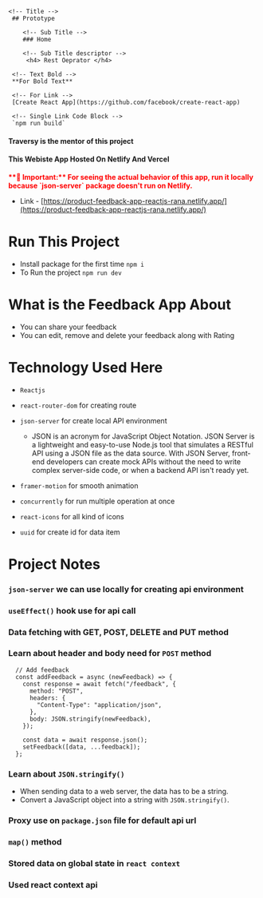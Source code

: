 <!-- Multiline Code Block -->

```
<!-- Title -->
 ## Prototype

    <!-- Sub Title -->
    ### Home

    <!-- Sub Title descriptor -->
     <h4> Rest Oeprator </h4>

 <!-- Text Bold -->
 **For Bold Text**

 <!-- For Link -->
 [Create React App](https://github.com/facebook/create-react-app)

 <!-- Single Link Code Block -->
 `npm run build`

```

<h4>Traversy is the mentor of this project</h4>

<h4>This Webiste App Hosted On Netlify And Vercel </h4>
<strong><span style="color: red;">**🚨 Important:** For seeing the actual behavior of this app, run it locally because `json-server` package doesn't run on Netlify.</span></strong>

- Link - [https://product-feedback-app-reactjs-rana.netlify.app/](https://product-feedback-app-reactjs-rana.netlify.app/)

# Run This Project

- Install package for the first time `npm i`
- To Run the project `npm run dev`

# What is the Feedback App About

- You can share your feedback
- You can edit, remove and delete your feedback along with Rating

# Technology Used Here

- `Reactjs`
- `react-router-dom` for creating route
- `json-server` for create local API environment

  - JSON is an acronym for JavaScript Object Notation. JSON Server is a lightweight and easy-to-use Node.js tool that simulates a RESTful API using a JSON file as the data source. With JSON Server, front-end developers can create mock APIs without the need to write complex server-side code, or when a backend API isn't ready yet.

- `framer-motion` for smooth animation
- `concurrently` for run multiple operation at once
- `react-icons` for all kind of icons
- `uuid` for create id for data item

# Project Notes

### `json-server` we can use locally for creating api environment

### `useEffect()` hook use for api call

### Data fetching with GET, POST, DELETE and PUT method

### Learn about header and body need for `POST` method

```
  // Add feedback
  const addFeedback = async (newFeedback) => {
    const response = await fetch("/feedback", {
      method: "POST",
      headers: {
        "Content-Type": "application/json",
      },
      body: JSON.stringify(newFeedback),
    });

    const data = await response.json();
    setFeedback([data, ...feedback]);
  };
```

### Learn about `JSON.stringify()`

- When sending data to a web server, the data has to be a string.
- Convert a JavaScript object into a string with `JSON.stringify()`.

### Proxy use on `package.json` file for default api url

### `map()` method

### Stored data on global state in `react context`

### Used react context api
